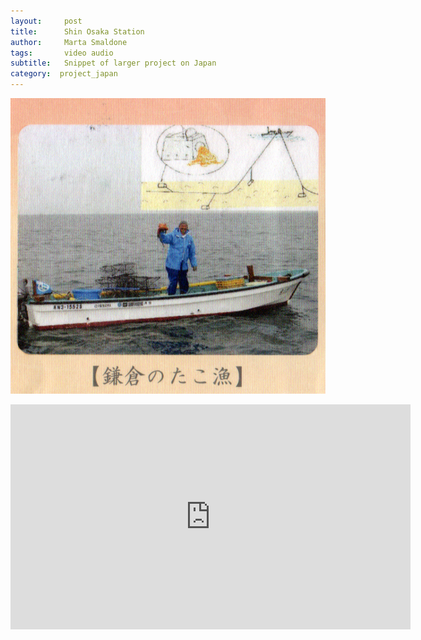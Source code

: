 ```yaml
---
layout:     post
title:      Shin Osaka Station
author:     Marta Smaldone
tags: 		video audio
subtitle:  	Snippet of larger project on Japan
category:  project_japan
---
```

<!-- Start Writing Below in Markdown -->



![fisherman](/img/fisherman.jpg)




<iframe src="https://player.vimeo.com/video/214461939" width="640" height="360" frameborder="0" webkitallowfullscreen mozallowfullscreen allowfullscreen></iframe>
